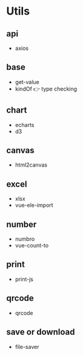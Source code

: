 # Utils

## api
* axios

## base
* get-value
* kindOf 👉 type checking

## chart
* echarts
* d3

## canvas
* html2canvas

## excel
* xlsx
* vue-ele-import

## number
* numbro
* vue-count-to

## print
* print-js

## qrcode
* qrcode

## save or download
* file-saver

